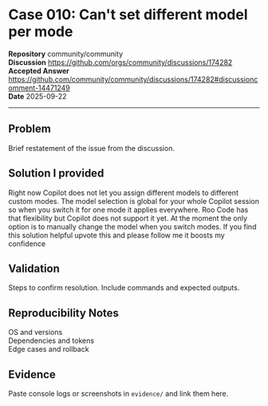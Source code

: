 # Case 010: Can't set different model per mode

**Repository** community/community  
**Discussion** https://github.com/orgs/community/discussions/174282  
**Accepted Answer** https://github.com/community/community/discussions/174282#discussioncomment-14471249  
**Date** 2025-09-22

---

## Problem
Brief restatement of the issue from the discussion.

## Solution I provided
Right now Copilot does not let you assign different models to different custom modes. The model selection is global for your whole Copilot session so when you switch it for one mode it applies everywhere. Roo Code has that flexibility but Copilot does not support it yet. At the moment the only option is to manually change the model when you switch modes.
If you find this solution helpful upvote this and please follow me it boosts my confidence


## Validation
Steps to confirm resolution. Include commands and expected outputs.

## Reproducibility Notes
OS and versions  
Dependencies and tokens  
Edge cases and rollback

## Evidence
Paste console logs or screenshots in `evidence/` and link them here.

